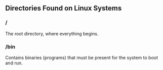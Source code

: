 ## Directories Found on Linux Systems

### / 
The root directory, where everything begins.

### /bin
Contains binaries (programs) that must be present for the system to boot and run.



